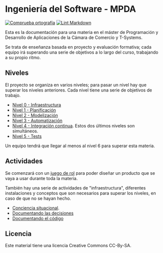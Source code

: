 # Ingeniería del Software - MPDA

[![Comprueba
ortografía](https://github.com/JJ/MPDA-IS/actions/workflows/check-readme.yml/badge.svg)](https://github.com/JJ/MPDA-IS/actions/workflows/check-readme.yml)
[![Lint
Markdown](https://github.com/JJ/MPDA-IS/actions/workflows/lint-markdown.yml/badge.svg)](https://github.com/JJ/MPDA-IS/actions/workflows/lint-markdown.yml)

Esta es la documentación para una materia en el máster de Programación y
Desarrollo de Aplicaciones de la Cámara de Comercio y T-Systems.

Se trata de enseñanza basada en proyecto y evaluación formativa; cada equipo irá
superando una serie de objetivos a lo largo del curso, trabajando a su propio ritmo.

## Niveles

El proyecto se organiza en varios niveles; para pasar un nivel hay que superar
los niveles anteriores. Cada nivel tiene una serie de objetivos de trabajo.

* [Nivel 0 - Infraestructura](doc/0.Repositorio.md)
* [Nivel 1 - Planificación](doc/1.Planificacion.md)
* [Nivel 2 - Modelización](doc/2.Modelo.md)
* [Nivel 3 - Automatización](doc/3.Automatizar.md)
* [Nivel 4 - Integración continua](doc/4.CI.md). Estos dos últimos niveles son simultáneos.
* [Nivel 5 - Tests](doc/5.Tests.md)

Un equipo tendrá que llegar al menos al nivel 6 para superar esta materia.

## Actividades

Se comenzará con un [juego de rol](doc/actividades/juego-rol-design-thinking.md)
para poder diseñar un producto que se vaya a usar durante toda la materia.

También hay una serie de actividades de "infraestructura", diferentes
instalaciones y conceptos que son necesarios para superar los niveles, en caso
de que no se hayan hecho.

* [Conciencia situacional](doc/infraestructura/1.ConcienciaSituacional.md).
* [Documentando las decisiones](doc/infraestructura/2.ADD.md)
* [Documentando el código](doc/infraestructura/3.Documentación.md)

## Licencia

Este material tiene una licencia Creative Commons CC-By-SA.
